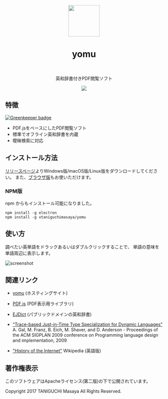 <div align="center">
    <img src="https://xtaniguchimasaya.github.io/yomu/src/icon.png" width="100">
    <h1>yomu</h1>
    <p>英和辞書付きPDF閲覧ソフト</p>
    <a href="https://travis-ci.org/ta2gch/yomu">
        <img src="https://travis-ci.org/ta2gch/yomu.svg?branch=master">
    </a>
</div>

## 特徴

[![Greenkeeper badge](https://badges.greenkeeper.io/asciian/yomu.svg)](https://greenkeeper.io/)

- PDF.jsをベースにしたPDF閲覧ソフト
- 標準でオフライン英和辞書を内蔵
- 曖昧検索に対応

## インストール方法

[リリースページ](https://github.com/xtaniguchimasaya/yomu/releases)よりWindows版/macOS版/Linux版をダウンロードしてください。
また、[ブラウザ版](https://xtaniguchimasaya.github.io/yomu/src/pdf.js/web/viewer.html)もお使いただけます。

### NPM版

npm からもインストール可能になりました。

```
npm install -g electron
npm install -g xtaniguchimasaya/yomu
```

## 使い方

調べたい英単語をドラックあるいはダブルクリックすることで、
単語の意味を単語周辺に表示します。

![screenshot](https://xtaniguchimasaya.github.io/yomu/screenshot/Screenshot.png)

## 関連リンク

- [yomu](http://github.com/xtaniguchimasaya/yomu) (ホスティングサイト)
- [PDF.js](https://mozilla.github.io/pdf.js/) (PDF表示用ライブラリ)
- [EJDict](https://github.com/kujirahand/EJDict) (パブリックドメインの英和辞書)

- ["Trace-based Just-in-Time Type Specialization for Dynamic Languages"](http://www.stanford.edu/class/cs343/resources/tracemonkey.pdf) A. Gal, M. Franz, B. Eich, M. Shaver, and D. Anderson - Proceedings of the ACM SIGPLAN 2009 conference on Programming language design and implementation, 2009 
- ["History of the Internet"](https://en.wikipedia.org/wiki/History_of_the_Internet) Wikipedia (英語版)

## 著作権表示

このソフトウェアはApacheライセンス(第二版)の下で公開されています。

Copyright 2017 TANIGUCHI Masaya All Rights Reserved.
